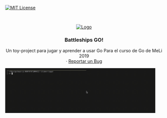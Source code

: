 [![MIT License][license-shield]][license-url]

<br />
<p align="center">
  <a href="https://github.com/sluberriaga/battleships_go">
    <img src="vintage_logo.png" alt="Logo" width="300" height="172">
  </a>

  <h3 align="center">Battleships GO!</h3>

  <p align="center">
    Un toy-project para jugar y aprender a usar Go
	Para el curso de Go de MeLi 2019
    <br />
    ·
    <a href="https://github.com/sluberriaga/Best-README-Template/issues">Reportar un Bug</a>
  </p>
</p>

<img src="naval_demo_1.gif" alt="Demo" width="480" height="auto">

[license-shield]: https://img.shields.io/badge/license-MIT-blue.svg?style=flat-square
[license-url]: https://choosealicense.com/licenses/mit
